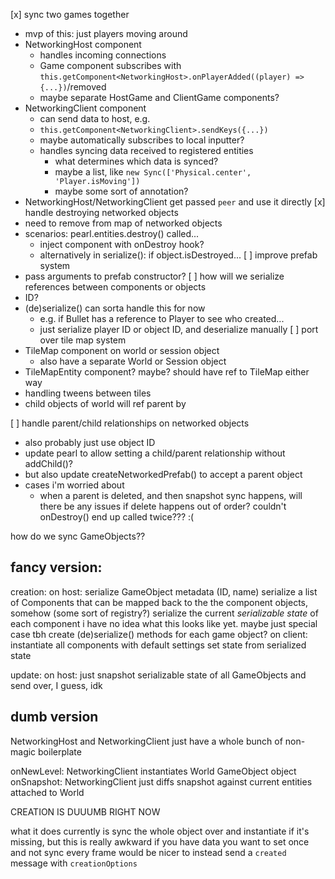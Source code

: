 [x] sync two games together
  - mvp of this: just players moving around
  - NetworkingHost component
    - handles incoming connections
    - Game component subscribes with `this.getComponent<NetworkingHost>.onPlayerAdded((player) => {...})`/removed
    - maybe separate HostGame and ClientGame components?
  - NetworkingClient component
    - can send data to host, e.g.
    - `this.getComponent<NetworkingClient>.sendKeys({...})`
    - maybe automatically subscribes to local inputter?
    - handles syncing data received to registered entities
      - what determines which data is synced?
      - maybe a list, like `new Sync(['Physical.center', 'Player.isMoving'])`
      - maybe some sort of annotation?
  - NetworkingHost/NetworkingClient get passed `peer` and use it directly
[x] handle destroying networked objects
  - need to remove from map of networked objects
  - scenarios: pearl.entities.destroy() called...
    - inject component with onDestroy hook?
    - alternatively in serialize(): if object.isDestroyed...
[ ] improve prefab system
  - pass arguments to prefab constructor?
[ ] how will we serialize references between components or objects
  - ID?
  - (de)serialize() can sorta handle this for now
    - e.g. if Bullet has a reference to Player to see who created...
    - just serialize player ID or object ID, and deserialize manually
[ ] port over tile map system
  - TileMap component on world or session object
    - also have a separate World or Session object
  - TileMapEntity component? maybe? should have ref to TileMap either way
  - handling tweens between tiles
  - child objects of world will ref parent by 


[ ] handle parent/child relationships on networked objects
  - also probably just use object ID
  - update pearl to allow setting a child/parent relationship without addChild()?
  - but also update createNetworkedPrefab() to accept a parent object
  - cases i'm worried about
    - when a parent is deleted, and then snapshot sync happens, will there be any issues if delete happens out of order? couldn't onDestroy() end up called twice??? :(

how do we sync GameObjects??

## fancy version:

creation:
  on host:
    serialize GameObject metadata (ID, name)
    serialize a list of Components that can be mapped back to the the component objects, somehow (some sort of registry?)
    serialize the current *serializable state* of each component
      i have no idea what this looks like yet. maybe just special case tbh
      create (de)serialize() methods for each game object?
  on client:
    instantiate all components with default settings
    set state from serialized state

update:
  on host:
    just snapshot serializable state of all GameObjects and send over, I guess, idk

## dumb version

NetworkingHost and NetworkingClient just have a whole bunch of non-magic boilerplate

onNewLevel:
  NetworkingClient instantiates World GameObject object
onSnapshot:
  NetworkingClient just diffs snapshot against current entities attached to World


CREATION IS DUUUMB RIGHT NOW

what it does currently is sync the whole object over and instantiate if it's missing, but this is really awkward if you have data you want to set once and not sync every frame
would be nicer to instead send a `created` message with `creationOptions`